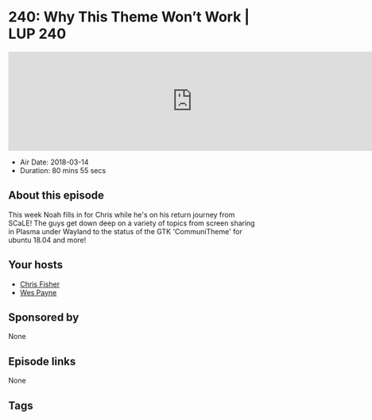 # 240: Why This Theme Won’t Work | LUP 240

<iframe src="https://player.fireside.fm/v2/RUkczH-V+L7Tk6M2s?theme=dark" width="740" height="200" frameborder="0" scrolling="no"></iframe>

* Air Date: 2018-03-14
* Duration: 80 mins 55 secs

## About this episode

This week Noah fills in for Chris while he's on his return journey from SCaLE! The guys get down deep on a variety of topics from screen sharing in Plasma under Wayland to the status of the GTK 'CommuniTheme' for ubuntu 18.04 and more!

## Your hosts
* [Chris Fisher](https://linuxunplugged.com/hosts/chrislas)
* [Wes Payne](https://linuxunplugged.com/hosts/wes)

## Sponsored by

None



## Episode links

None



## Tags

